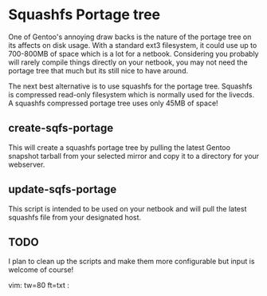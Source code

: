 Squashfs Portage tree
=====================

One of Gentoo's annoying draw backs is the nature of the portage tree on its
affects on disk usage. With a standard ext3 filesystem, it could use up to
700-800MB of space which is a lot for a netbook. Considering you probably will
rarely compile things directly on your netbook, you may not need the portage
tree that much but its still nice to have around.

The next best alternative is to use squashfs for the portage tree. Squashfs is
compressed read-only filesystem which is normally used for the livecds. A
squashfs compressed portage tree uses only 45MB of space!

create-sqfs-portage
-------------------

This will create a squashfs portage tree by pulling the latest Gentoo snapshot
tarball from your selected mirror and copy it to a directory for your webserver.

update-sqfs-portage
-------------------

This script is intended to be used on your netbook and will pull the latest
squashfs file from your designated host.

TODO
----

I plan to clean up the scripts and make them more configurable but input is
welcome of course!

vim: tw=80 ft=txt :
